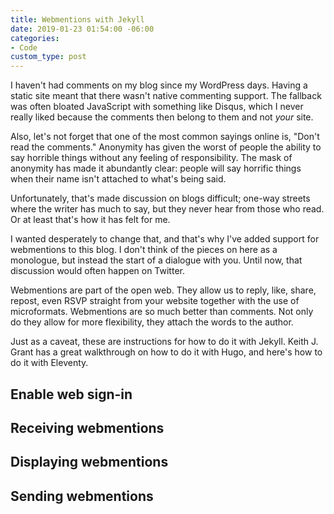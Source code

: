 ```yaml
---
title: Webmentions with Jekyll
date: 2019-01-23 01:54:00 -06:00
categories:
- Code
custom_type: post
---
```


I haven't had comments on my blog since my WordPress days. Having a static site meant that there wasn't native commenting support. The fallback was often bloated JavaScript with something like Disqus, which I never really liked because the comments then belong to them and not *your* site.

Also, let's not forget that one of the most common sayings online is, "Don't read the comments." Anonymity has given the worst of people the ability to say horrible things without any feeling of responsibility. The mask of anonymity has made it abundantly clear: people will say horrific things when their name isn't attached to what's being said.

Unfortunately, that's made discussion on blogs difficult; one-way streets where the writer has much to say, but they never hear from those who read. Or at least that's how it has felt for me.

I wanted desperately to change that, and that's why I've added support for webmentions to this blog. I don't think of the pieces on here as a monologue, but instead the start of a dialogue with you. Until now, that discussion would often happen on Twitter.

Webmentions are part of the open web. They allow us to reply, like, share, repost, even RSVP straight from your website together with the use of microformats. Webmentions are so much better than comments. Not only do they allow for more flexibility, they attach the words to the author.

Just as a caveat, these are instructions for how to do it with Jekyll. Keith J. Grant has a great walkthrough on how to do it with Hugo, and here's how to do it with Eleventy.

## Enable web sign-in

## Receiving webmentions

## Displaying webmentions

## Sending webmentions

